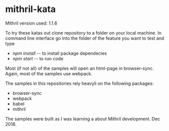 # mithril-kata

Mithril version used: 1.1.6

To try these katas out clone repository to a folder on your local machine. In command line interface go into the folder of the feature you want to test and type
- *npm install* -- to install package dependecies
- *npm start* -- to run code

Most (if not all) of the samples will open an html-page in browser-sync. Again, most of the samples use webpack.

The samples in this repositories rely heavyli on the following packages:
* browser-sync
* webpack
* babel
* mithril

The samples were built as I was learning a about Mithril development.
Dec 2018.
